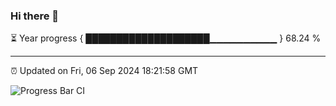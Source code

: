 ### Hi there 👋

⏳ Year progress { ████████████████████▁▁▁▁▁▁▁▁▁▁ } 68.24 %

---

⏰ Updated on Fri, 06 Sep 2024 18:21:58 GMT

![Progress Bar CI](https://github.com/liununu/liununu/workflows/Progress%20Bar%20CI/badge.svg)
